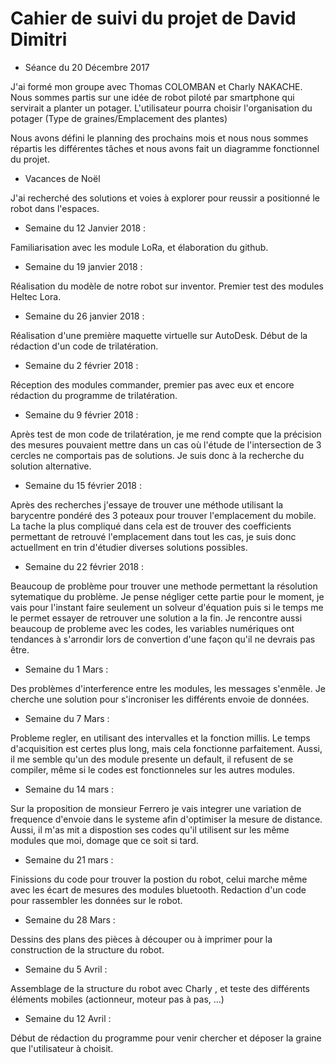 
# Cahier de suivi du projet de David Dimitri

* Séance du 20 Décembre 2017 

J'ai formé mon groupe avec Thomas COLOMBAN et Charly NAKACHE. 
Nous sommes partis sur une idée de robot piloté par smartphone qui servirait a planter un potager.
L'utilisateur pourra choisir l'organisation du potager (Type de graines/Emplacement des plantes)

Nous avons défini le planning des prochains mois et nous nous sommes répartis les différentes tâches et
nous avons fait un diagramme fonctionnel du projet.


* Vacances de Noël 

J'ai recherché des solutions et voies à explorer pour reussir a positionné le robot dans l'espaces.

* Semaine du 12 Janvier 2018 : 

Familiarisation avec les module LoRa, et élaboration du github.

* Semaine du 19 janvier 2018 :

Réalisation du modèle de notre robot sur inventor.
Premier test des modules Heltec Lora.

* Semaine du 26 janvier 2018 :

Réalisation d'une première maquette virtuelle sur AutoDesk.
Début de la rédaction d'un code de trilatération.

* Semaine  du 2 février 2018 :

Réception des modules commander, premier pas avec eux et encore rédaction du programme de trilatération.

* Semaine du 9 février 2018 :

Après test de mon code de trilatération, je me rend compte que la précision des mesures pouvaient mettre dans un cas où l'étude de l'intersection de 3 cercles ne comportais pas de solutions. Je suis donc à la recherche du solution alternative.


* Semaine du 15 février 2018 :

Après des recherches j'essaye de trouver une méthode utilisant la barycentre pondéré des 3 poteaux pour trouver l'emplacement du mobile. La tache la plus compliqué dans cela est de trouver des coefficients permettant de retrouvé l'emplacement dans tout les cas, je suis donc actuellment en trin d'étudier diverses solutions possibles.

* Semaine du 22 février 2018 :

Beaucoup de problème pour trouver une methode permettant la résolution sytematique du problème. Je pense négliger cette partie pour le moment, je vais pour l'instant faire seulement un solveur d'équation puis si le temps me le permet essayer de retrouver une solution a la fin. Je rencontre aussi beaucoup de probleme avec les codes, les variables numériques ont tendances à s'arrondir lors de convertion d'une façon qu'il ne devrais pas être.

* Semaine du 1 Mars :

Des problèmes d'interference entre les modules, les messages s'enmêle. Je cherche une solution pour s'incroniser les différents envoie de données.

* Semaine du 7 Mars :

Probleme regler, en utilisant des intervalles et la fonction millis. Le temps d'acquisition est certes plus long, mais cela fonctionne parfaitement. Aussi, il me semble qu'un des module presente un default, il refusent de se compiler, même si le codes est fonctionneles sur les autres modules.

* Semaine du 14 mars :

Sur la proposition de monsieur Ferrero je vais integrer une variation de frequence d'envoie dans le systeme afin d'optimiser la mesure de distance. Aussi, il m'as mit a dispostion ses codes qu'il utilisent sur les même modules que moi, domage que ce soit si tard.

* Semaine du 21 mars :

 Finissions du code pour trouver la postion du robot, celui marche même avec les écart de mesures des modules bluetooth.
 Redaction d'un code pour rassembler les données sur le robot.
 
 * Semaine du 28 Mars :
 
 Dessins des plans des pièces à découper ou à imprimer pour la construction de la structure du robot.
 
 * Semaine du 5 Avril :

  Assemblage de la structure du robot avec Charly , et teste des différents éléments mobiles (actionneur, moteur pas à pas, ...)
  
  * Semaine du 12 Avril :
  
  Début de rédaction du programme pour venir chercher et déposer la graine que l'utilisateur à choisit.
 
 
